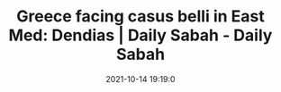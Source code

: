 ---
"title": "Greece facing casus belli in East Med: Dendias | Daily Sabah - Daily Sabah"
"date": "2021-10-14 19:19:0"
"feed_name": "GOOGLENEWSDRILLING"
"feed_website": "https://news.google.com/search?q=drilling%2Bincident&hl=en-US&gl=US&ceid=US:en"
"feed_rss": "https://news.google.com/rss/search?q=drilling%2Bincident&hl=en-US&gl=US&ceid=US:en"
"link": "https://www.dailysabah.com/politics/diplomacy/greece-facing-casus-belli-in-east-med-dendias"
"source": "{'href': 'https://www.dailysabah.com', 'title': 'Daily Sabah'}"
"file": "_posts/2021-1-1-3837273860a97ac4d38826e54f72af60329af9c6.md"
"accident": "0"
"drilling": "0"
"dead": "0"
"injured": "0"
"arrested": "0"
"place": "unknown place"
"where": "unknown site"
"causes": "unknown"
"place_uri": "unknown place"
---